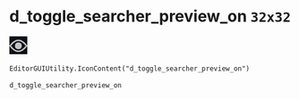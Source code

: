 # d_toggle_searcher_preview_on `32x32`
<img src="/img/d_toggle_searcher_preview_on.png" width=32 height=32>

``` CSharp
EditorGUIUtility.IconContent("d_toggle_searcher_preview_on")
```
```
d_toggle_searcher_preview_on
```
